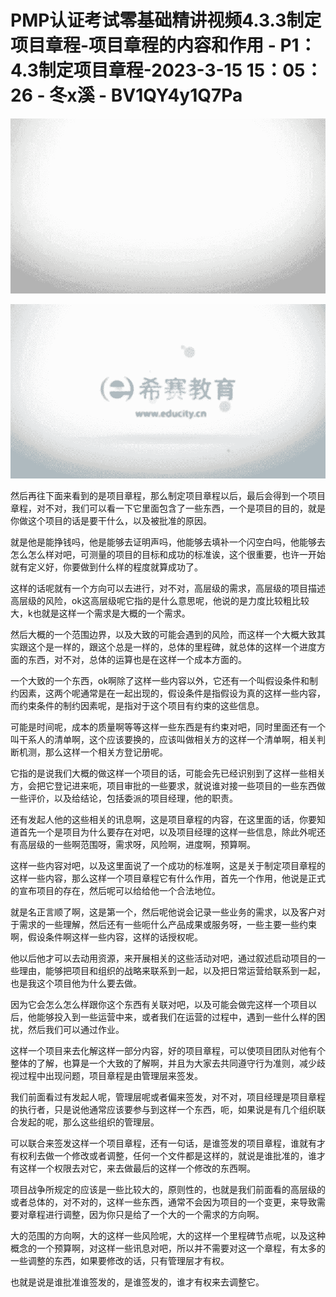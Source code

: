 # PMP认证考试零基础精讲视频4.3.3制定项目章程-项目章程的内容和作用 - P1：4.3制定项目章程-2023-3-15 15：05：26 - 冬x溪 - BV1QY4y1Q7Pa

![](img/3e16a33a4c14b0f9da057014d5597746_0.png)

![](img/3e16a33a4c14b0f9da057014d5597746_1.png)

然后再往下面来看到的是项目章程，那么制定项目章程以后，最后会得到一个项目章程，对不对，我们可以看一下它里面包含了一些东西，一个是项目的目的，就是你做这个项目的话是要干什么，以及被批准的原因。

就是他是能挣钱吗，他是能够去证明声吗，他能够去填补一个闪空白吗，他能够去怎么怎么样对吧，可测量的项目的目标和成功的标准诶，这个很重要，也许一开始就有定义好，你要做到什么样的程度就算成功了。

这样的话呢就有一个方向可以去进行，对不对，高层级的需求，高层级的项目描述高层级的风险，ok这高层级呢它指的是什么意思呢，他说的是力度比较粗比较大，k也就是这样一个需求是大概的一个需求。

然后大概的一个范围边界，以及大致的可能会遇到的风险，而这样一个大概大致其实跟这个是一样的，跟这个总是一样的，总体的里程碑，就总体的这样一个进度方面的东西，对不对，总体的运算也是在这样一个成本方面的。

一个大致的一个东西，ok啊除了这样一些内容以外，它还有一个叫假设条件和制约因素，这两个呢通常是在一起出现的，假设条件是指假设为真的这样一些内容，而约束条件的制约因素呢，是指对于这个项目有约束的这些信息。

可能是时间呢，成本的质量啊等等这样一些东西是有约束对吧，同时里面还有一个叫干系人的清单啊，这个应该要换的，应该叫做相关方的这样一个清单啊，相关判断机测，那么这样一个相关方登记册呢。

它指的是说我们大概的做这样一个项目的话，可能会先已经识别到了这样一些相关方，会把它登记进来呃，项目审批的一些要求，就说谁对接一些项目的一些东西做一些评价，以及给结论，包括委派的项目经理，他的职责。

还有发起人他的这些相关的讯息啊，这是项目章程的内容，在这里面的话，你要知道首先一个是项目为什么要存在对吧，以及项目经理的这样一些信息，除此外呢还有高层级的一些啊范围呀，需求呀，风险啊，进度啊，预算啊。

这样一些内容对吧，以及这里面说了一个成功的标准啊，这是关于制定项目章程的这样一些内容，那么这样一个项目章程它有什么作用，首先一个作用，他说是正式的宣布项目的存在，然后呢可以给给他一个合法地位。

就是名正言顺了啊，这是第一个，然后呢他说会记录一些业务的需求，以及客户对于需求的一些理解，然后还有一些呃什么产品成果或服务呀，一些主要一些约束啊，假设条件啊这样一些内容，这样的话授权呢。

他以后他才可以去动用资源，来开展相关的这些活动对吧，通过叙述启动项目的一些理由，能够把项目和组织的战略来联系到一起，以及把日常运营给联系到一起，也是我这个项目他为什么要去做。

因为它会怎么怎么样跟你这个东西有关联对吧，以及可能会做完这样一个项目以后，他能够投入到一些运营中来，或者我们在运营的过程中，遇到一些什么样的困扰，然后我们可以通过作业。

这样一个项目来去化解这样一部分内容，好的项目章程，可以使项目团队对他有个整体的了解，也算是一个大致的了解啊，并且为大家去共同遵守行为准则，减少歧视过程中出现问题，项目章程是由管理层来签发。

我们前面看过有发起人呢，管理层呢或者偏来签发，对不对，项目经理是项目章程的执行者，只是说他通常应该要参与到这样一个东西，呃，如果说是有几个组织联合发起的呢，那么这些组织的管理层。

可以联合来签发这样一个项目章程，还有一句话，是谁签发的项目章程，谁就有才有权利去做一个修改或者调整，任何一个文件都是这样的，就说是谁批准的，谁才有这样一个权限去对它，来去做最后的这样一个修改的东西啊。

项目战争所规定的应该是一些比较大的，原则性的，也就是我们前面看的高层级的或者总体的，对不对的，这样一些东西，通常不会因为项目的一个变更，来导致需要对章程进行调整，因为你只是给了一个大的一个需求的方向啊。

大的范围的方向啊，大的这样一些风险呢，大的这样一个里程碑节点呢，以及这种概念的一个预算啊，对这样一些讯息对吧，所以并不需要对这一个章程，有太多的一些调整的东西，如果要修改的话，只有管理层才有权。

也就是说是谁批准谁签发的，是谁签发的，谁才有权来去调整它。